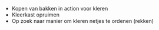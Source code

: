 - Kopen van bakken in action voor kleren
- Kleerkast opruimen
- Op zoek naar manier om kleren netjes te ordenen (rekken)